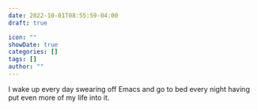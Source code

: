 ```yaml
---
date: 2022-10-01T08:55:59-04:00
draft: true

icon: ""
showDate: true
categories: []
tags: []
author: ""
---
```


I wake up every day swearing off Emacs and go to bed every night having put even more of my life into it.